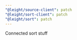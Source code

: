 ```yaml
---
"@leight/source-client": patch
"@leight/sort-client": patch
"@leight/sort": patch
---
```


Connected sort stuff
